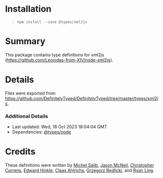 # Installation
> `npm install --save @types/xml2js`

# Summary
This package contains type definitions for xml2js (https://github.com/Leonidas-from-XIV/node-xml2js).

# Details
Files were exported from https://github.com/DefinitelyTyped/DefinitelyTyped/tree/master/types/xml2js.

### Additional Details
 * Last updated: Wed, 18 Oct 2023 18:04:04 GMT
 * Dependencies: [@types/node](https://npmjs.com/package/@types/node)

# Credits
These definitions were written by [Michel Salib](https://github.com/michelsalib), [Jason McNeil](https://github.com/jasonrm), [Christopher Currens](https://github.com/ccurrens), [Edward Hinkle](https://github.com/edwardhinkle), [Claas Ahlrichs](https://github.com/claasahl), [Grzegorz Redlicki](https://github.com/redlickigrzegorz), and [Ryan Ling](https://github.com/72636c).
